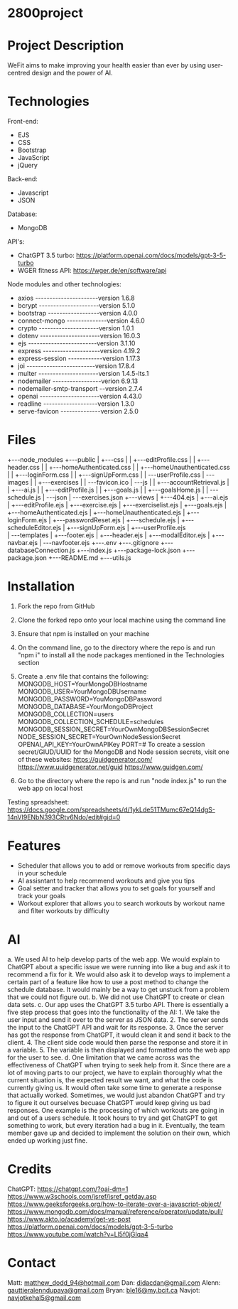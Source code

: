 # 2800project

# Project Description
WeFit aims to make improving your health easier than ever by using user-centred design and the power of AI.

# Technologies
Front-end:
- EJS
- CSS
- Bootstrap
- JavaScript
- jQuery

Back-end:
- Javascript
- JSON

Database: 
- MongoDB

API's: 
- ChatGPT 3.5 turbo: https://platform.openai.com/docs/models/gpt-3-5-turbo
- WGER fitness API: https://wger.de/en/software/api 

Node modules and other technologies: 
- axios ----------------------version 1.6.8
- bcrypt ---------------------version 5.1.0
- bootstrap ------------------version 4.0.0
- connect-mongo --------------version 4.6.0
- crypto ---------------------version 1.0.1
- dotenv ---------------------version 16.0.3
- ejs ------------------------version 3.1.10
- express --------------------version 4.19.2
- express-session ------------version 1.17.3
- joi ------------------------version 17.8.4
- multer ---------------------version 1.4.5-lts.1
- nodemailer -----------------verion 6.9.13
- nodemailer-smtp-transport --version 2.7.4
- openai ---------------------version 4.43.0
- readline -------------------version 1.3.0
- serve-favicon --------------version 2.5.0

# Files
+---node_modules
+---public
|   +---css
|   |   +---editProfile.css
|   |   +---header.css
|   |   +---homeAuthenticated.css
|   |   +---homeUnauthenticated.css
|   |   +---loginForm.css
|   |   +---signUpForm.css
|   |   \---userProfile.css
|   \---images
|   |   +---exercises
|   |   \---favicon.ico
|   \---js
|   |   +---accountRetrieval.js
|   |   +---ai.js
|   |   +---editProfile.js 
|   |   +---goals.js
|   |   +---goalsHome.js
|   |   \---schedule.js
|   \---json
|       \---exercises.json
+---views
|   +---404.ejs 
|   +---ai.ejs
|   +---editProfile.ejs
|   +---exercise.ejs
|   +---exerciselist.ejs 
|   +---goals.ejs 
|   +---homeAuthenticated.ejs 
|   +---homeUnauthenticated.ejs 
|   +---loginForm.ejs 
|   +---passwordReset.ejs
|   +---schedule.ejs 
|   +---scheduleEditor.ejs 
|   +---signUpForm.ejs 
|   +---userProfile.ejs   
|   \---templates
|        +---footer.ejs
|        +---header.ejs
|        +---modalEditor.ejs
|        +---navbar.ejs
|        \---navfooter.ejs
+---.env
+---.gitignore
+---databaseConnection.js
+---index.js
+---package-lock.json
+---package.json
+---README.md
+---utils.js

# Installation
1. Fork the repo from GitHub
2. Clone the forked repo onto your local machine using the command line
3. Ensure that npm is installed on your machine
4. On the command line, go to the directory where the repo is and run "npm i" to install all the node packages mentioned in the Technologies section
5. Create a .env file that contains the following: 
    MONGODB_HOST=YourMongoDBHostname
    MONGODB_USER=YourMongoDBUsername
    MONGODB_PASSWORD=YouMongoDBPassword
    MONGODB_DATABASE=YourMongoDBProject
    MONGODB_COLLECTION=users
    MONGODB_COLLECTION_SCHEDULE=schedules
    MONGODB_SESSION_SECRET=YourOwnMongoDBSessionSecret
    NODE_SESSION_SECRET=YourOwnNodeSessionSecret
    OPENAI_API_KEY=YourOwnAPIKey
    PORT=#
   To create a session secret/GIUD/UUID for the MongoDB and Node session secrets, visit one of these websites:
    https://guidgenerator.com/ 
    https://www.uuidgenerator.net/guid 
    https://www.guidgen.com/

6. Go to the directory where the repo is and run "node index.js" to run the web app on local host

Testing spreadsheet: https://docs.google.com/spreadsheets/d/1ykLde51TMumc67eQ14dgS-14nVI9ENbN393CRtv6Ndo/edit#gid=0

# Features
- Scheduler that allows you to add or remove workouts from specific days in your schedule
- AI assisntant to help recommend workouts and give you tips
- Goal setter and tracker that allows you to set goals for yourself and track your goals
- Workout explorer that allows you to search workouts by workout name and filter workouts by difficulty

# AI
a. We used AI to help develop parts of the web app. We would explain to ChatGPT about a specific issue we were running into like a bug and ask it to recommend a fix for it. We would also ask it to develop ways to implement a certain part of a feature like how to use a post method to change the schedule database. It would mainly be a way to get unstuck from a problem that we could not figure out. 
b.  We did not use ChatGPT to create or clean data sets. 
c. Our app uses the ChatGPT 3.5 turbo API. There is essentially a five step process that goes into the functionality of the AI: 
    1. We take the user input and send it over to the server as JSON data.
    2. The server sends the input to the ChatGPT API and wait for its response.
    3. Once the server has got the response from ChatGPT, it would clean it and send it back to the client.
    4. The client side code would then parse the response and store it in a variable. 
    5. The variable is then displayed and formatted onto the web app for the user to see. 
d. One limitation that we came across was the effectiveness of ChatGPT when trying to seek help from it. Since there are a lot of moving parts to our project, we have to explain thoroughly what the current situation is, the expected result we want, and what the code is currently giving us. It would often take some time to generate a response that actually worked. Sometimes, we would just abandon ChatGPT and try to figure it out ourselves becuase ChatGPT would keep giving us bad responses. One example is the processing of which workouts are going in and out of a users schedule. It took hours to try and get ChatGPT to get something to work, but every iteration had a bug in it. Eventually, the team member gave up and decided to implement the solution on their own, which ended up working just fine.  

# Credits
ChatGPT: https://chatgpt.com/?oai-dm=1
https://www.w3schools.com/jsref/jsref_getday.asp
https://www.geeksforgeeks.org/how-to-iterate-over-a-javascript-object/
https://www.mongodb.com/docs/manual/reference/operator/update/pull/
https://www.akto.io/academy/get-vs-post
https://platform.openai.com/docs/models/gpt-3-5-turbo
https://www.youtube.com/watch?v=Ll5f0jGIqa4


# Contact
Matt: matthew_dodd_94@hotmail.com
Dan: didacdan@gmail.com
Alenn: gauttieralenndupaya@gmail.com
Bryan: ble16@my.bcit.ca
Navjot: navjotkehal5@gmail.com
